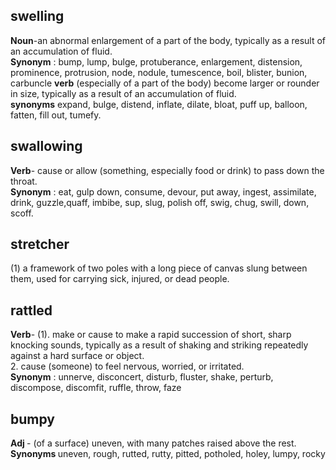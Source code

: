 ## swelling
<b>Noun</b>-an abnormal enlargement of a part of the body, typically as a result of an accumulation of fluid.<br/>
<b>Synonym</b> : bump, lump, bulge, protuberance, enlargement, distension, prominence, protrusion, node, nodule, tumescence, boil, blister, bunion, carbuncle
<b>verb</b>
(especially of a part of the body) become larger or rounder in size, typically as a result of an accumulation of fluid.<br/>
<b>synonyms</b>
expand, bulge, distend, inflate, dilate, bloat, puff up, balloon, fatten, fill out, tumefy.

## swallowing
<b>Verb</b>- cause or allow (something, especially food or drink) to pass down the throat.<br/>
<b>Synonym</b> : eat, gulp down, consume, devour, put away, ingest, assimilate, drink, guzzle,quaff, imbibe, sup, slug, polish off, swig, chug, swill, down, scoff.

## stretcher
   (1) a framework of two poles with a long piece of canvas slung between them, used for carrying sick, injured, or dead people.<br/>
   
## rattled
<b>Verb</b>- (1). make or cause to make a rapid succession of short, sharp knocking sounds, typically as a result of shaking and striking repeatedly against a hard surface or object.<br/>
 2. cause (someone) to feel nervous, worried, or irritated.<br/>
 <b>Synonym</b> : unnerve, disconcert, disturb, fluster, shake, perturb, discompose, discomfit, ruffle, throw, faze
 
 ## bumpy
 <b> Adj </b>- (of a surface) uneven, with many patches raised above the rest.
 <b>Synonyms </b> uneven, rough, rutted, rutty, pitted, potholed, holey, lumpy, rocky

